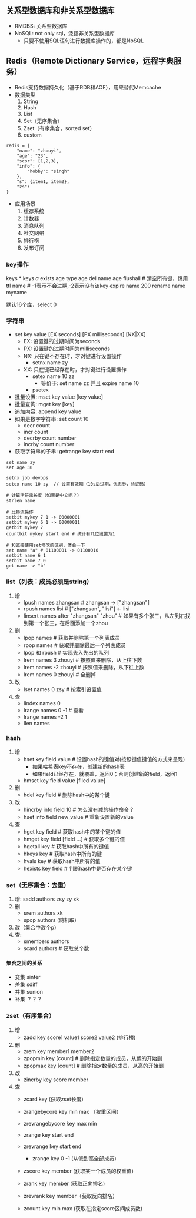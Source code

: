 ## 关系型数据库和非关系型数据库
* RMDBS: 关系型数据库
* NoSQL: not only sql，泛指非关系型数据库
    * 只要不使用SQL语句进行数据库操作的，都是NoSQL

## Redis（Remote Dictionary Service，远程字典服务）
* Redis支持数据持久化（基于RDB和AOF），用来替代Memcache
* 数据类型
    1. String
    2. Hash
    3. List
    4. Set（无序集合）
    5. Zset（有序集合，sorted set）
    6. custom

```
redis = {
    "name": "zhouyi",
    "age": "23",
    "scor": [1,2,3],
    "info": {
        "hobby": "singh"
    },
    "s": {item1, item2},
    "zs": 
}
```
* 应用场景
    1. 缓存系统
    2. 计数器
    3. 消息队列
    4. 社交网络
    5. 排行榜
    6. 发布订阅

### key操作
keys *
keys *a*
exists age
type age
del name age
flushall # 清空所有键，慎用
ttl name # -1表示不会过期,-2表示没有该key
expire name 200
rename name myname

默认16个库，select 0


### 字符串
* set key value [EX seconds] [PX milliseconds] [NX|XX]
    * EX: 设置键的过期时间为seconds
    * PX: 设置键的过期时间为milliseconds
    * NX: 只在键不存在时，才对键进行设置操作
        * setnx name zy
    * XX: 只在键已经存在时，才对键进行设置操作
        * setex name 10 zz
            * 等价于: set name zz 并且 expire name 10
        * psetex
* 批量设置: mset key value [key value]
* 批量查询: mget key [key]
* 追加内容: append key value
* 如果是数字字符串: set count 10
    * decr count
    * incr count
    * decrby count number
    * incrby count number
* 获取字符串的子串: getrange key start end
```
set name zy
set age 30

setnx job devops
setex name 10 zy  // 设置有效期（10s后过期，优惠券，验证码）

# 计算字符串长度（如果是中文呢？）
strlen name

# 比特流操作
setbit mykey 7 1 -> 00000001
setbit mykey 6 1 -> 00000011
getbit mykey 7
countbit mykey start end # 统计有几位设置为1

# 和直接使用set修改的区别，体会一下
set name "a" # 01100001 -> 01100010
setbit name 6 1
setbit name 7 0
get name -> "b"
```

### list（列表：成员必须是string）
1. 增
    * lpush names zhangsan # zhangsan -> ["zhangsan"]
    * rpush names lisi # ["zhangsan", "lisi"] <- lisi
    * linsert names after "zhangsan" "zhou" # 如果有多个张三，从左到右找到第一个张三，在后面添加一个zhou
2. 删
    * lpop names # 获取并删除第一个列表成员
    * rpop names # 获取并删除最后一个列表成员
    * lpop 和 rpush # 实现先入先出的队列
    * lrem names 3 zhouyi # 按照值来删除，从上往下数
    * lrem names -2 zhouyi # 按照值来删除，从下往上数
    * lrem names 0 zhouyi # 全删掉
3. 改
    * lset names 0 zsy # 按索引设置值
4. 查
    * lindex names 0
    * lrange names 0 -1 # 查看
    * lrange names -2 1
    * llen names

### hash
1. 增
    * hset key field value # 设置hash的键值对(按照键值键值的方式来呈现)
        * 如果哈希表key不存在，创建新的hash表
        * 如果field已经存在，就覆盖，返回0；否则创建新的field，返回1
    * hmset key field value [filed value]
2. 删
    * hdel key field  # 删除hash中的某个键
3. 改
    * hincrby info field 10 # 怎么没有减的操作命令？
    * hset info field new_value # 重新设置新的value
4. 查
    * hget key field # 获取hash中的某个键的值
    * hmget key field [field ...] # 获取多个键的值
    * hgetall key # 获取hash中所有的键值
    * hkeys key # 获取hash中所有的键
    * hvals key # 获取hash中所有的值
    * hexists key field # 判断hash中是否存在某个键

### set（无序集合：去重）
1. 增: sadd authors zsy zy xk
2. 删
    * srem authors xk
    * spop authors (随机取)
3. 改（集合中改个p）
4. 查: 
    * smembers authors
    * scard authors # 获取总个数

#### 集合之间的关系
* 交集 sinter
* 差集 sdiff
* 并集 sunion
* 补集 ？？？

### zset（有序集合）
1. 增
    * zadd key score1 value1 score2 value2 (排行榜)
2. 删
    * zrem key member1 member2
    * zpopmin key [count] # 删除指定数量的成员，从低的开始删
    * zpopmax key [count] # 删除指定数量的成员，从高的开始删
3. 改
    * zincrby key score member
4. 查
    * zcard key (获取zset长度)

    * zrangebycore key min max （权重区间）
    * zrevrangebycore key max min
    * zrange key start end
    * zrevrange key start end
        * zrange key 0 -1 (从低到高全部成员)

    * zscore key member (获取某一个成员的权重值)

    * zrank key member (获取正向排名)
    * zrevrank key member（获取反向排名）

    * zcount key min max (获取在指定score区间成员数)


